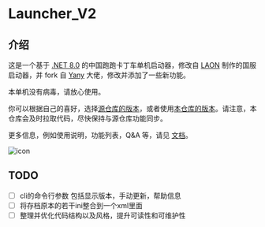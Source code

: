 # Launcher_V2

## 介绍

这是一个基于 [.NET 8.0](https://dotnet.microsoft.com/download/dotnet/8.0) 的中国跑跑卡丁车单机启动器，修改自 [LAON](https://github.com/MyPuppy) 制作的国服启动器，并 fork 自 [Yany](https://github.com/yanygm/Launcher_V2) 大佬，修改并添加了一些新功能。

本单机没有病毒，请放心使用。

你可以根据自己的喜好，选择[源仓库的版本](https://github.com/yanygm/Launcher_V2/releases)，或者使用[本仓库的版本](https://github.com/TheMagicFlute/Launcher_V2/releases)。请注意，本仓库会及时拉取代码，尽快保持与源仓库功能同步。

更多信息，例如使用说明，功能列表，Q&A 等，请见 [文档](https://TheMagicFlute.github.io/Launcher_V2)。

![icon](./ico/256x256.ico)

## TODO

- [ ] cli的命令行参数 包括显示版本，手动更新，帮助信息
- [ ] 将存档原本的若干ini整合到一个xml里面
- [ ] 整理并优化代码结构以及风格，提升可读性和可维护性
